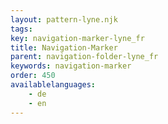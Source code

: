 ```yaml
---
layout: pattern-lyne.njk
tags: 
key: navigation-marker-lyne_fr
title: Navigation-Marker
parent: navigation-folder-lyne_fr
keywords: navigation-marker
order: 450
availablelanguages: 
    - de
    - en
---
```

